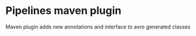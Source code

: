 # Pipelines maven plugin

Maven plugin adds new annotations and interface to avro generated classes
